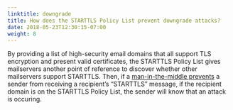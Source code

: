 ```yaml
---
linktitle: downgrade
title: How does the STARTTLS Policy List prevent downgrade attacks?
date: 2018-05-23T12:30:15-07:00
weight: 8
---
```


By providing a list of high-security email domains that all support TLS encryption and present valid certificates, the STARTTLS Policy List gives mailservers another point of reference to discover whether other mailservers support STARTTLS. Then, if a [man-in-the-middle prevents](#insecure) a sender from receiving a recipient’s “STARTTLS” message, if the recipient domain is on the STARTTLS Policy List, the sender will know that an attack is occuring.
